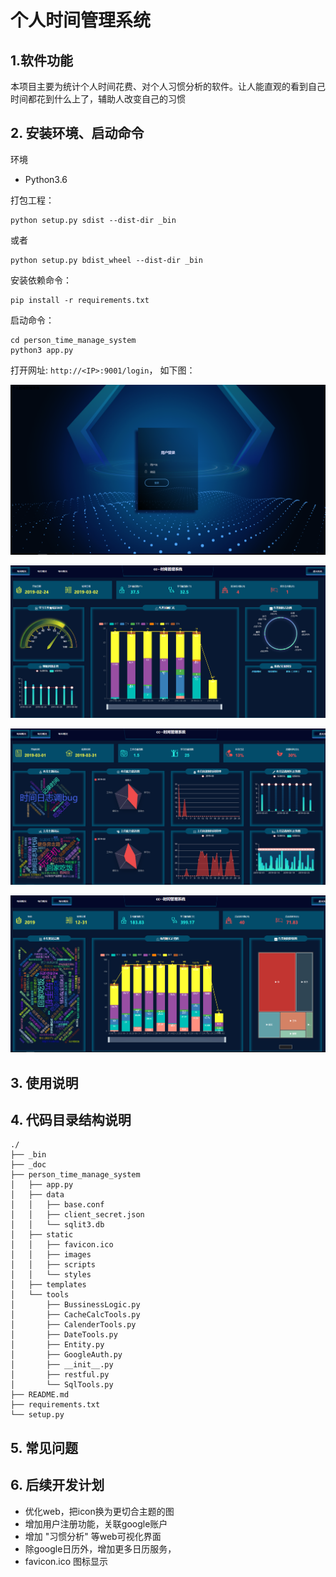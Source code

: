 
# 个人时间管理系统

## 1.软件功能
本项目主要为统计个人时间花费、对个人习惯分析的软件。让人能直观的看到自己时间都花到什么上了，辅助人改变自己的习惯

## 2. 安装环境、启动命令
环境
- Python3.6

打包工程：
```
python setup.py sdist --dist-dir _bin
```
或者
```
python setup.py bdist_wheel --dist-dir _bin
```

安装依赖命令：
```
pip install -r requirements.txt
```

启动命令：
```
cd person_time_manage_system
python3 app.py
```

打开网址: ```http://<IP>:9001/login```， 如下图：

![avatar](./_doc/login.PNG)

![avatar](./_doc/every_day_sum.PNG)

![avatar](./_doc/every_month_sum.PNG)


![avatar](./_doc/every_year_sum.PNG)

## 3. 使用说明


## 4. 代码目录结构说明
```
./
├── _bin
├── _doc
├── person_time_manage_system
│   ├── app.py
│   ├── data
│   │   ├── base.conf
│   │   ├── client_secret.json
│   │   └── sqlit3.db
│   ├── static
│   │   ├── favicon.ico
│   │   ├── images
│   │   ├── scripts
│   │   └── styles
│   ├── templates
│   └── tools
│       ├── BussinessLogic.py
│       ├── CacheCalcTools.py
│       ├── CalenderTools.py
│       ├── DateTools.py
│       ├── Entity.py
│       ├── GoogleAuth.py
│       ├── __init__.py
│       ├── restful.py
│       └── SqlTools.py
├── README.md
├── requirements.txt
└── setup.py

```

## 5. 常见问题


## 6. 后续开发计划
- 优化web，把icon换为更切合主题的图
- 增加用户注册功能，关联google账户
- 增加 "习惯分析" 等web可视化界面
- 除google日历外，增加更多日历服务，
- favicon.ico 图标显示